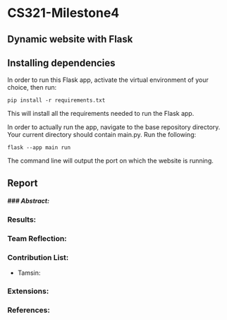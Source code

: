 # CS321-Milestone4
<h2>Dynamic website with Flask</h2>

## Installing dependencies

In order to run this Flask app, activate the virtual environment of your choice, then run:

`
pip install -r requirements.txt
`

This will install all the requirements needed to run the Flask app.

In order to actually run the app, navigate to the base repository directory. Your current directory should contain main.py. Run the following:

`
flask --app main run
`

The command line will output the port on which the website is running.

<h2>Report</h2>

<h5>
### Abstract: 

### Results: 

### Team Reflection: 

### Contribution List: 
* Tamsin:

### Extensions: 

### References: 

  </h5>
